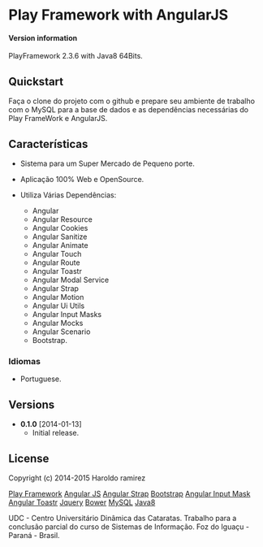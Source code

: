# Play Framework with AngularJS

#### Version information
PlayFramework 2.3.6 with Java8 64Bits.

## Quickstart
Faça o clone do projeto com o github e prepare seu ambiente de trabalho com o MySQL para a base de dados e as dependências necessárias do Play FrameWork e AngularJS.

## Características

* Sistema para um Super Mercado de Pequeno porte.
* Aplicação 100% Web e OpenSource.
* Utiliza Várias Dependências:

	* Angular
	* Angular Resource
	* Angular Cookies
	* Angular Sanitize
	* Angular Animate
	* Angular Touch
	* Angular Route
	* Angular Toastr
	* Angular Modal Service
	* Angular Strap
	* Angular Motion
	* Angular Ui Utils
	* Angular Input Masks
	* Angular Mocks
	* Angular Scenario
	* Bootstrap.


### Idiomas
* Portuguese.

## Versions
* **0.1.0** [2014-01-13]
  * Initial release.

## License

Copyright (c) 2014-2015 Haroldo ramirez

[Play Framework](https://www.playframework.com/)
[Angular JS](https://angularjs.org/)
[Angular Strap](http://mgcrea.github.io/angular-strap/)
[Bootstrap](http://getbootstrap.com/)
[Angular Input Mask](https://github.com/assisrafael/angular-input-masks)
[Angular Toastr](https://github.com/Foxandxss/angular-toastr)
[Jquery](http://jquery.com/)
[Bower](http://bower.io/)
[MySQL](http://www.mysql.com/)
[Java8](http://www.oracle.com/technetwork/java/javase/downloads/jdk8-downloads-2133151.html)


UDC - Centro Universitário Dinâmica das Cataratas.
Trabalho para a conclusão parcial do curso de Sistemas de Informação.
Foz do Iguaçu - Paraná - Brasil.
